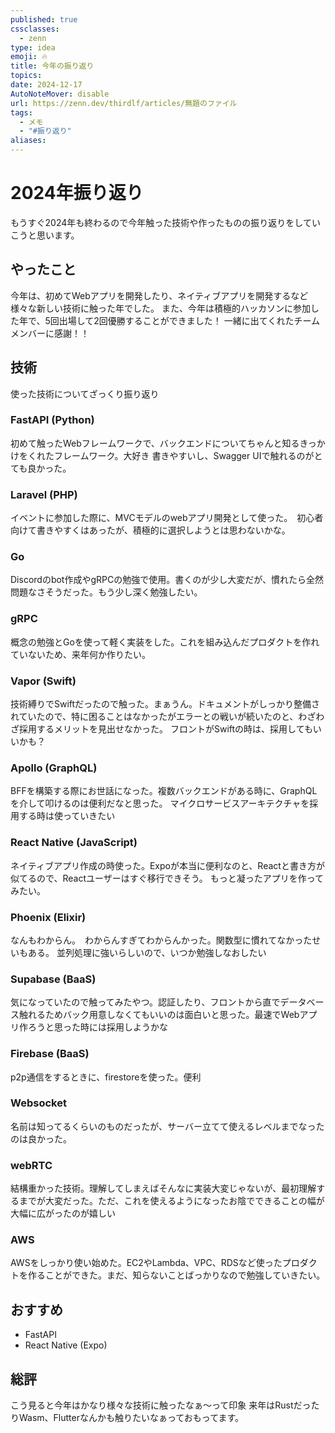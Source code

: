 ```yaml
---
published: true
cssclasses:
  - zenn
type: idea
emoji: 🔥
title: 今年の振り返り
topics: 
date: 2024-12-17
AutoNoteMover: disable
url: https://zenn.dev/thirdlf/articles/無題のファイル
tags:
  - メモ
  - "#振り返り"
aliases:
---
```

# 2024年振り返り
もうすぐ2024年も終わるので今年触った技術や作ったものの振り返りをしていこうと思います。

## やったこと
今年は、初めてWebアプリを開発したり、ネイティブアプリを開発するなど様々な新しい技術に触った年でした。
また、今年は積極的ハッカソンに参加した年で、5回出場して2回優勝することができました！
一緒に出てくれたチームメンバーに感謝！！

## 技術
使った技術についてざっくり振り返り

### FastAPI (Python)
初めて触ったWebフレームワークで、バックエンドについてちゃんと知るきっかけをくれたフレームワーク。大好き
書きやすいし、Swagger UIで触れるのがとても良かった。

### Laravel (PHP)
イベントに参加した際に、MVCモデルのwebアプリ開発として使った。　初心者向けて書きやすくはあったが、積極的に選択しようとは思わないかな。

### Go
Discordのbot作成やgRPCの勉強で使用。書くのが少し大変だが、慣れたら全然問題なさそうだった。もう少し深く勉強したい。

### gRPC
概念の勉強とGoを使って軽く実装をした。これを組み込んだプロダクトを作れていないため、来年何か作りたい。

### Vapor (Swift)
技術縛りでSwiftだったので触った。まぁうん。ドキュメントがしっかり整備されていたので、特に困ることはなかったがエラーとの戦いが続いたのと、わざわざ採用するメリットを見出せなかった。
フロントがSwiftの時は、採用してもいいかも？

### Apollo (GraphQL)
BFFを構築する際にお世話になった。複数バックエンドがある時に、GraphQLを介して叩けるのは便利だなと思った。
マイクロサービスアーキテクチャを採用する時は使っていきたい

### React Native (JavaScript)
ネイティブアプリ作成の時使った。Expoが本当に便利なのと、Reactと書き方が似てるので、Reactユーザーはすぐ移行できそう。
もっと凝ったアプリを作ってみたい。

### Phoenix (Elixir)
なんもわからん。　わからんすぎてわからんかった。関数型に慣れてなかったせいもある。
並列処理に強いらしいので、いつか勉強しなおしたい

### Supabase (BaaS)
気になっていたので触ってみたやつ。認証したり、フロントから直でデータベース触れるためバック用意しなくてもいいのは面白いと思った。最速でWebアプリ作ろうと思った時には採用しようかな

### Firebase (BaaS)
p2p通信をするときに、firestoreを使った。便利

### Websocket
名前は知ってるくらいのものだったが、サーバー立てて使えるレベルまでなったのは良かった。

### webRTC
結構重かった技術。理解してしまえばそんなに実装大変じゃないが、最初理解するまでが大変だった。ただ、これを使えるようになったお陰でできることの幅が大幅に広がったのが嬉しい

### AWS 
AWSをしっかり使い始めた。EC2やLambda、VPC、RDSなど使ったプロダクトを作ることができた。まだ、知らないことばっかりなので勉強していきたい。

## おすすめ
- FastAPI
- React Native (Expo)

## 総評
こう見ると今年はかなり様々な技術に触ったなぁ〜って印象
来年はRustだったりWasm、Flutterなんかも触りたいなぁっておもってます。








